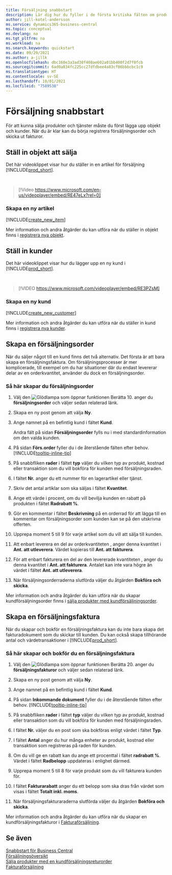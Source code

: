 ```yaml
---
title: Försäljning snabbstart
description: Lär dig hur du fyller i de första kritiska fälten om produkter och kunder i Business Central så att du kan starta dina försäljningsprocesser.
author: jill-kotel-andersson
ms.service: dynamics365-business-central
ms.topic: conceptual
ms.devlang: na
ms.tgt_pltfrm: na
ms.workload: na
ms.search.keywords: quickstart
ms.date: 09/29/2021
ms.author: a-jillk
ms.openlocfilehash: dbc160e3a3ad30f408ae602a01bb400f2d7f0fcb
ms.sourcegitcommit: 6ad0a834fc225cc27dfdbee4a83cf06bbbcbc1c9
ms.translationtype: HT
ms.contentlocale: sv-SE
ms.lasthandoff: 10/01/2021
ms.locfileid: "7589538"
---
```

# <a name="sales-quick-start"></a>Försäljning snabbstart

För att kunna sälja produkter och tjänster måste du först lägga upp objekt och kunder. När du är klar kan du börja registrera försäljningsorder och skicka ut fakturor.

## <a name="set-up-items-to-sell"></a>Ställ in objekt att sälja

Det här videoklippet visar hur du ställer in en artikel för försäljning [!INCLUDE[prod_short](includes/prod_short.md)].

<br>

> [!Video https://www.microsoft.com/en-us/videoplayer/embed/RE47eLx?rel=0]

### <a name="set-up-a-new-item"></a>Skapa en ny artikel

[!INCLUDE[create_new_item](includes/create_new_item.md)]

Mer information och andra åtgärder du kan utföra när du ställer in objekt finns i [registrera nya objekt](inventory-how-register-new-items.md).  

## <a name="set-up-customers"></a>Ställ in kunder

Det här videoklippet visar hur du lägger upp en ny kund i [!INCLUDE[prod_short](includes/prod_short.md)].  

<br>

> [!VIDEO https://www.microsoft.com/videoplayer/embed/RE3PZsM]

### <a name="set-up-a-new-customer"></a>Skapa en ny kund

[!INCLUDE[create_new_customer](includes/create_new_customer.md)]

Mer information och andra åtgärder du kan utföra när du ställer in kund finns i [registrera nya kunder](sales-how-register-new-customers.md).

## <a name="create-a-sales-order"></a>Skapa en försäljningsorder  

När du säljer något till en kund finns det två alternativ. Det första är att bara skapa en försäljningsfaktura. Om försäljningsprocesser är mer komplicerade, till exempel om du har situationer där du endast levererar delar av en orderkvantitet, använder du dock en försäljningsorder.

### <a name="to-create-a-sales-order"></a>Så här skapar du försäljningsorder  

1. Välj den ![Glödlampa som öppnar funktionen Berätta 10.](media/ui-search/search_small.png "Berätta för mig vad du vill göra") anger du **försäljningsorder** och väljer sedan relaterad länk.
2. Skapa en ny post genom att välja **Ny**.
3. Ange namnet på en befintlig kund i fältet **Kund**.

    Andra fält på sidan **Försäljningsorder** fylls nu i med standardinformation om den valda kunden.  

4. På sidan **Förs.order** fyller du i de återstående fälten efter behov. [!INCLUDE[tooltip-inline-tip](includes/tooltip-inline-tip_md.md)]

5. På snabbfliken **rader** i fältet **typ** väljer du vilken typ av produkt, kostnad eller transaktion som du vill bokföra för kunden med försäljningsraden.

6. I fältet **Nr.** anger du ett nummer för en lagerartikel eller tjänst.

7. Skriv det antal artiklar som ska säljas i fältet **Kvantitet**.

8. Ange ett värde i procent, om du vill bevilja kunden en rabatt på produkten i fältet **Radrabatt %**.

9. Gör en kommentar i fältet **Beskrivning** på en orderrad för att lägga till en kommentar om försäljningsorder som kunden kan se på den utskrivna offerten.

10. Upprepa moment 5 till 9 för varje artikel som du vill att sälja till kunden.

11. Att enbart leverera en del av orderkvantiteten , anger denna kvantitet i **Ant. att utleverera**. Värdet kopieras till **Ant. att fakturera**.

12. För att enbart fakturera en del av den levererade kvantiteten , anger du denna kvantitet i **Ant. att fakturera**. Antalet kan inte vara högre än värdet i fältet **Ant. att utleverera**.

13. När försäljningsorderraderna slutförda väljer du åtgärden **Bokföra och skicka**.

Mer information och andra åtgärder du kan utföra när du skapar kundförsäljningsorder finns i [sälja produkter med kundförsäljningsorder](sales-how-sell-products.md).  

## <a name="create-a-sales-invoice"></a>Skapa en försäljningsfaktura

När du skapar och bokför en försäljningsfaktura kan du inte bara skapa det fakturadokument som du skickar till kunden. Du kan också skapa tillhörande antal och värdetransaktioner i [!INCLUDE[prod_short](includes/prod_short.md)].

### <a name="to-create-and-post-a-sales-invoice"></a>Så här skapar och bokför du en försäljningsfaktura  

1. Välj den ![Glödlampa som öppnar funktionen Berätta 20.](media/ui-search/search_small.png "Berätta för mig vad du vill göra") anger du **försäljningsfakturor** och väljer sedan relaterad länk.  

2. Skapa en ny post genom att välja **Ny**.

3. Ange namnet på en befintlig kund i fältet **Kund**.

4. På sidan **Inkommande dokument** fyller du i de återstående fälten efter behov. [!INCLUDE[tooltip-inline-tip](includes/tooltip-inline-tip_md.md)]

5. På snabbfliken **rader** i fältet **typ** väljer du vilken typ av produkt, kostnad eller transaktion som du vill bokföra för kunden med försäljningsraden.

6. I fältet **Nr.** väljer du en post som ska bokföras enligt värdet i fältet **Typ**.

7. I fältet **Antal** anger du hur många enheter av produkt, kostnad eller transaktion som registreras på raden för kunden.  

8. Om du vill ge en rabatt kan du ange ett procenttal i fältet **radrabatt %**. Värdet i fältet **Radbelopp** uppdateras i enlighet därmed.  

9. Upprepa moment 5 till 8 för varje produkt som du vill fakturera kunden för.  

10. I fältet **Fakturarabatt** anger du ett belopp som ska dras från värdet som visas i fältet **Totalt inkl. moms**.

11. När försäljningsfakturaraderna slutförda väljer du åtgärden **Bokföra och skicka**.  

Mer information och andra åtgärder du kan utföra när du skapar en kundförsäljningsfakturor i [Fakturaförsäljning](sales-how-invoice-sales.md).

## <a name="see-also"></a>Se även

[Snabbstart för Business Central](quick-start-business-central.md)  
[Försäljningsöversikt](sales-manage-sales.md)  
[Sälja produkter med en kundförsäljningsreturorder](sales-how-sell-products.md)  
[Fakturaförsäljning](sales-how-invoice-sales.md)  
